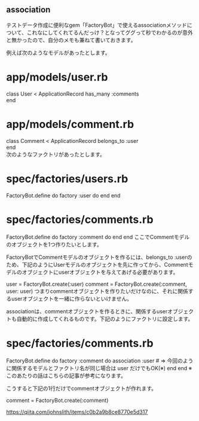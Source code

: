 ## association

テストデータ作成に便利なgem「FactoryBot」で使えるassociationメソッドについて、これなにしてくれてるんだっけ？となってググって秒でわかるのが意外と無かったので、自分のメモも兼ねて書いておきます。

例えば次のようなモデルがあったとします。

# app/models/user.rb
class User < ApplicationRecord
  has_many :comments          
end                           
# app/models/comment.rb
class Comment < ApplicationRecord
  belongs_to :user          
end                           
次のようなファクトリがあったとします。

# spec/factories/users.rb
FactoryBot.define do
  factory :user do
  end
end
# spec/factories/comments.rb
FactoryBot.define do
  factory :comment do
  end
end
ここでCommentモデルのオブジェクトを1つ作りたいとします。

FactoryBotでCommentモデルのオブジェクトを作るには、belongs_to :userのため、下記のようにUserモデルのオブジェクトを先に作ってから、Commentモデルのオブジェクトにuserオブジェクトを与えてあげる必要があります。

user = FactoryBot.create(:user)
comment = FactoryBot.create(:comment, user: user)
つまりcommentオブジェクトを作りたいだけなのに、それに関係するuserオブジェクトを一緒に作らないといけません。

associationは、commentオブジェクトを作るときに、関係するuserオブジェクトも自動的に作成してくれるものです。下記のようにファクトリに設定します。

# spec/factories/comments.rb
FactoryBot.define do
  factory :comment do
    association :user # => 今回のように関係するモデルとファクトリ名が同じ場合は user だけでもOK(※)
  end
end
※このあたりの話はこちらの記事が参考になります。

こうすると下記の1行だけでcommentオブジェクトが作れます。

comment = FactoryBot.create(:comment)

https://qiita.com/johnslith/items/c0b2a9b8ce8770e5d317


[FactoryBot（旧FactoryGirl）で関連データを同時に生成する方法いろいろ]: https://qiita.com/metheglin/items/47116ccbdb26aa00e034